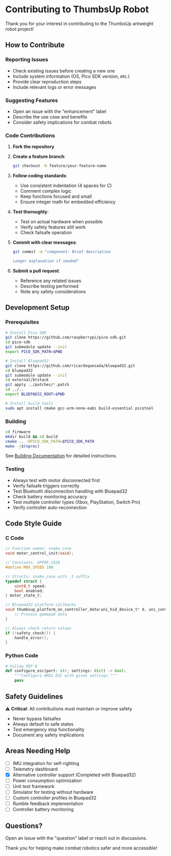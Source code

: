 # Contributing to ThumbsUp Robot

Thank you for your interest in contributing to the ThumbsUp antweight robot project!

## How to Contribute

### Reporting Issues

- Check existing issues before creating a new one
- Include system information (OS, Pico SDK version, etc.)
- Provide clear reproduction steps
- Include relevant logs or error messages

### Suggesting Features

- Open an issue with the "enhancement" label
- Describe the use case and benefits
- Consider safety implications for combat robots

### Code Contributions

1. **Fork the repository**
2. **Create a feature branch**:
   ```bash
   git checkout -b feature/your-feature-name
   ```

3. **Follow coding standards**:
   - Use consistent indentation (4 spaces for C)
   - Comment complex logic
   - Keep functions focused and small
   - Ensure integer math for embedded efficiency

4. **Test thoroughly**:
   - Test on actual hardware when possible
   - Verify safety features still work
   - Check failsafe operation

5. **Commit with clear messages**:
   ```bash
   git commit -m "component: Brief description

   Longer explanation if needed"
   ```

6. **Submit a pull request**:
   - Reference any related issues
   - Describe testing performed
   - Note any safety considerations

## Development Setup

### Prerequisites

```bash
# Install Pico SDK
git clone https://github.com/raspberrypi/pico-sdk.git
cd pico-sdk
git submodule update --init
export PICO_SDK_PATH=$PWD

# Install Bluepad32
git clone https://github.com/ricardoquesada/bluepad32.git
cd bluepad32
git submodule update --init
cd external/btstack
git apply ../patches/*.patch
cd ../..
export BLUEPAD32_ROOT=$PWD

# Install build tools
sudo apt install cmake gcc-arm-none-eabi build-essential picotool
```

### Building

```bash
cd firmware
mkdir build && cd build
cmake .. -DPICO_SDK_PATH=$PICO_SDK_PATH
make -j$(nproc)
```

See [Building Documentation](docs/building.md) for detailed instructions.

### Testing

- Always test with motor disconnected first
- Verify failsafe triggers correctly
- Test Bluetooth disconnection handling with Bluepad32
- Check battery monitoring accuracy
- Test multiple controller types (Xbox, PlayStation, Switch Pro)
- Verify controller auto-reconnection

## Code Style Guide

### C Code

```c
// Function names: snake_case
void motor_control_init(void);

// Constants: UPPER_CASE
#define MAX_SPEED 100

// Structs: snake_case with _t suffix
typedef struct {
    uint8_t speed;
    bool enabled;
} motor_state_t;

// Bluepad32 platform callbacks
void thumbsup_platform_on_controller_data(uni_hid_device_t* d, uni_controller_t* ctl) {
    // Process gamepad data
}

// Always check return values
if (!safety_check()) {
    handle_error();
}
```

### Python Code

```python
# Follow PEP 8
def configure_esc(port: str, settings: dict) -> bool:
    """Configure AM32 ESC with given settings."""
    pass
```

## Safety Guidelines

⚠️ **Critical**: All contributions must maintain or improve safety

- Never bypass failsafes
- Always default to safe states
- Test emergency stop functionality
- Document any safety implications

## Areas Needing Help

- [ ] IMU integration for self-righting
- [ ] Telemetry dashboard
- [x] Alternative controller support (Completed with Bluepad32)
- [ ] Power consumption optimization
- [ ] Unit test framework
- [ ] Simulator for testing without hardware
- [ ] Custom controller profiles in Bluepad32
- [ ] Rumble feedback implementation
- [ ] Controller battery monitoring

## Questions?

Open an issue with the "question" label or reach out in discussions.

Thank you for helping make combat robotics safer and more accessible!